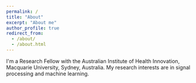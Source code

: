 ```yaml
---
permalink: /
title: "About"
excerpt: "About me"
author_profile: true
redirect_from: 
  - /about/
  - /about.html
---
```


I'm a Research Fellow with the Australian Institute of Health Innovation, Macquarie University, Sydney, Australia. My research interests are in signal processing and machine learning.
